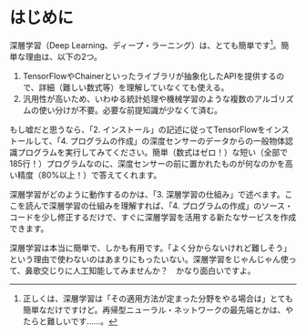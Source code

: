 # はじめに

深層学習（Deep Learning、ディープ・ラーニング）は、とても簡単です[^1]。簡単な理由は、以下の2つ。

1. TensorFlowやChainerといったライブラリが抽象化したAPIを提供するので、詳細（難しい数式等）を理解していなくても使える。
2. 汎用性が高いため、いわゆる統計処理や機械学習のような複数のアルゴリズムの使い分けが不要。必要な前提知識が少なくて済む。

もし嘘だと思うなら、「2. インストール」の記述に従ってTensorFlowをインストールして、「4. プログラムの作成」の深度センサーのデータからの一般物体認識プログラムを実行してみてください。簡単（数式はゼロ！）な短い（全部で185行！）プログラムなのに、深度センサーの前に置かれたものが何なのかを高い精度（80%以上！）で答えてくれます。

深層学習がどのように動作するのかは、「3. 深層学習の仕組み」で述べます。ここを読んで深層学習の仕組みを理解すれば、「4. プログラムの作成」のソース・コードを少し修正するだけで、すぐに深層学習を活用する新たなサービスを作成できます。

深層学習は本当に簡単で、しかも有用です。「よく分からないけれど難しそう」という理由で使わないのはあまりにもったいない。深層学習をじゃんじゃん使って、鼻歌交じりに人工知能してみませんか？　かなり面白いですよ。

[^1]: 正しくは、深層学習は「その適用方法が定まった分野をやる場合は」とても簡単なだけですけど。再帰型ニューラル・ネットワークの最先端とかは、やたらと難しいです……。
